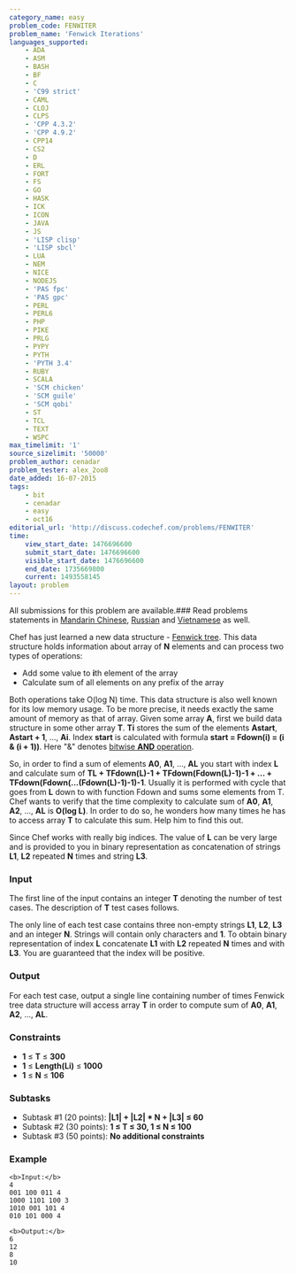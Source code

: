 ```yaml
---
category_name: easy
problem_code: FENWITER
problem_name: 'Fenwick Iterations'
languages_supported:
    - ADA
    - ASM
    - BASH
    - BF
    - C
    - 'C99 strict'
    - CAML
    - CLOJ
    - CLPS
    - 'CPP 4.3.2'
    - 'CPP 4.9.2'
    - CPP14
    - CS2
    - D
    - ERL
    - FORT
    - FS
    - GO
    - HASK
    - ICK
    - ICON
    - JAVA
    - JS
    - 'LISP clisp'
    - 'LISP sbcl'
    - LUA
    - NEM
    - NICE
    - NODEJS
    - 'PAS fpc'
    - 'PAS gpc'
    - PERL
    - PERL6
    - PHP
    - PIKE
    - PRLG
    - PYPY
    - PYTH
    - 'PYTH 3.4'
    - RUBY
    - SCALA
    - 'SCM chicken'
    - 'SCM guile'
    - 'SCM qobi'
    - ST
    - TCL
    - TEXT
    - WSPC
max_timelimit: '1'
source_sizelimit: '50000'
problem_author: cenadar
problem_tester: alex_2oo8
date_added: 16-07-2015
tags:
    - bit
    - cenadar
    - easy
    - oct16
editorial_url: 'http://discuss.codechef.com/problems/FENWITER'
time:
    view_start_date: 1476696600
    submit_start_date: 1476696600
    visible_start_date: 1476696600
    end_date: 1735669800
    current: 1493558145
layout: problem
---
```

All submissions for this problem are available.###  Read problems statements in [Mandarin Chinese](http://www.codechef.com/download/translated/OCT16/mandarin/FENWITER.pdf), [Russian](http://www.codechef.com/download/translated/OCT16/russian/FENWITER.pdf) and [Vietnamese](http://www.codechef.com/download/translated/OCT16/vietnamese/FENWITER.pdf) as well.

Chef has just learned a new data structure - [Fenwick tree](https://en.wikipedia.org/wiki/Fenwick_tree). This data structure holds information about array of **N** elements and can process two types of operations:

- Add some value to **i**th element of the array
- Calculate sum of all elements on any prefix of the array

Both operations take O(log N) time. This data structure is also well known for its low memory usage. To be more precise, it needs exactly the same amount of memory as that of array. Given some array **A**, first we build data structure in some other array **T**. **Ti** stores the sum of the elements **Astart**, **Astart + 1**, ..., **Ai**. Index **start** is calculated with formula **start = Fdown(i) = (i & (i + 1))**. Here "&" denotes [bitwise **AND** operation](https://en.wikipedia.org/wiki/Bitwise_operation).

So, in order to find a sum of elements **A0**, **A1**, ..., **AL** you start with index **L** and calculate sum of **TL + TFdown(L)-1 + TFdown(Fdown(L)-1)-1 + ... + TFdown(Fdown(...(Fdown(L)-1)-1)-1**. Usually it is performed with cycle that goes from **L** down to  with function Fdown and sums some elements from T. Chef wants to verify that the time complexity to calculate sum of **A0**, **A1**, **A2**, ..., **AL** is **O(log L)**. In order to do so, he wonders how many times he has to access array **T** to calculate this sum. Help him to find this out.

Since Chef works with really big indices. The value of **L** can be very large and is provided to you in binary representation as concatenation of strings **L1**, **L2** repeated **N** times and string **L3**.

### Input

The first line of the input contains an integer **T** denoting the number of test cases. The description of **T** test cases follows.

The only line of each test case contains three non-empty strings **L1**, **L2**, **L3** and an integer **N**. Strings will contain only characters  and **1**. To obtain binary representation of index **L** concatenate **L1** with **L2** repeated **N** times and with **L3**. You are guaranteed that the index will be positive.

### Output

For each test case, output a single line containing number of times Fenwick tree data structure will access array **T** in order to compute sum of **A0**, **A1**, **A2**, ..., **AL**.

### Constraints

- **1** ≤ **T** ≤ **300**
- **1** ≤ **Length(Li)** ≤ **1000**
- **1** ≤ **N** ≤ **106**

### Subtasks

- Subtask #1 (20 points): **|L1| + |L2| \* N + |L3| ≤ 60**
- Subtask #2 (30 points): **1 ≤ T ≤ 30, 1 ≤ N ≤ 100**
- Subtask #3 (50 points): **No additional constraints**

### Example

```
<b>Input:</b>
4
001 100 011 4
1000 1101 100 3
1010 001 101 4
010 101 000 4

<b>Output:</b>
6
12
8
10

```